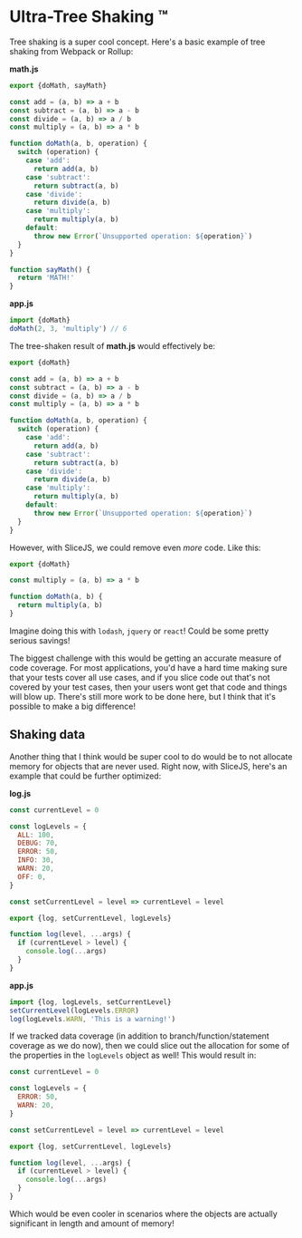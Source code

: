 # Ultra-Tree Shaking ™

Tree shaking is a super cool concept. Here's a basic example of tree shaking from Webpack or Rollup:

**math.js**

```javascript
export {doMath, sayMath}

const add = (a, b) => a + b
const subtract = (a, b) => a - b
const divide = (a, b) => a / b
const multiply = (a, b) => a * b

function doMath(a, b, operation) {
  switch (operation) {
    case 'add':
      return add(a, b)
    case 'subtract':
      return subtract(a, b)
    case 'divide':
      return divide(a, b)
    case 'multiply':
      return multiply(a, b)
    default:
      throw new Error(`Unsupported operation: ${operation}`)
  }
}

function sayMath() {
  return 'MATH!'
}
```

**app.js**

```javascript
import {doMath}
doMath(2, 3, 'multiply') // 6
```

The tree-shaken result of **math.js** would effectively be:

```javascript
export {doMath}

const add = (a, b) => a + b
const subtract = (a, b) => a - b
const divide = (a, b) => a / b
const multiply = (a, b) => a * b

function doMath(a, b, operation) {
  switch (operation) {
    case 'add':
      return add(a, b)
    case 'subtract':
      return subtract(a, b)
    case 'divide':
      return divide(a, b)
    case 'multiply':
      return multiply(a, b)
    default:
      throw new Error(`Unsupported operation: ${operation}`)
  }
}
```

However, with SliceJS, we could remove even _more_ code. Like this:

```javascript
export {doMath}

const multiply = (a, b) => a * b

function doMath(a, b) {
  return multiply(a, b)
}
```

Imagine doing this with `lodash`, `jquery` or `react`! Could be some pretty serious savings!

The biggest challenge with this would be getting an accurate measure of code coverage. For most applications, you'd have
a hard time making sure that your tests cover all use cases, and if you slice code out that's not covered by your test
cases, then your users wont get that code and things will blow up. There's still more work to be done here, but I think
that it's possible to make a big difference!

## Shaking data

Another thing that I think would be super cool to do would be to not allocate memory for objects that are never used.
Right now, with SliceJS, here's an example that could be further optimized:

**log.js**

```javascript
const currentLevel = 0

const logLevels = {
  ALL: 100,
  DEBUG: 70,
  ERROR: 50,
  INFO: 30,
  WARN: 20,
  OFF: 0,
}

const setCurrentLevel = level => currentLevel = level

export {log, setCurrentLevel, logLevels}

function log(level, ...args) {
  if (currentLevel > level) {
    console.log(...args)
  }
}
```

**app.js**

```javascript
import {log, logLevels, setCurrentLevel}
setCurrentLevel(logLevels.ERROR)
log(logLevels.WARN, 'This is a warning!')
```

If we tracked data coverage (in addition to branch/function/statement coverage as we do now), then we could slice out
the allocation for some of the properties in the `logLevels` object as well! This would result in:

```javascript
const currentLevel = 0

const logLevels = {
  ERROR: 50,
  WARN: 20,
}

const setCurrentLevel = level => currentLevel = level

export {log, setCurrentLevel, logLevels}

function log(level, ...args) {
  if (currentLevel > level) {
    console.log(...args)
  }
}
```

Which would be even cooler in scenarios where the objects are actually significant in length and amount of memory!
